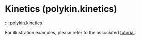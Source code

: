 # Kinetics (polykin.kinetics)

::: polykin.kinetics

For illustration examples, please refer to the associated
[tutorial](../../tutorials/kinetic_coefficients).
